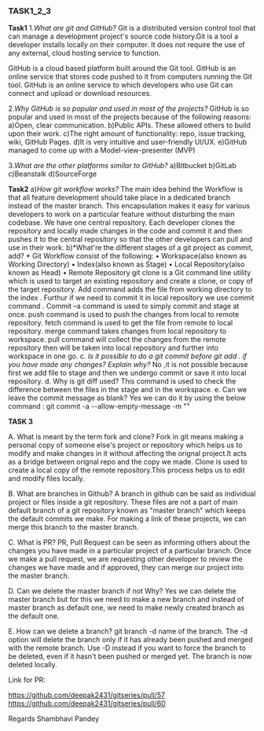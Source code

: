 ### TASK1_2_3
**Task1**
1.*What are git and GitHub?*
Git is a distributed version control tool that can manage a development project's source code history.Git is a tool a developer installs locally on their computer.
It does not require the use of any external, cloud hosting service to function. 

GitHub is a cloud based platform built around the Git tool. GitHub is an online service that stores code pushed to it from computers running the Git tool.
GitHub is an online service to which developers who use Git can connect and upload or download resources.


2.*Why GitHub is so popular and used in most of the projects?*
GitHub is so popular and used in most of the projects because of the following reasons:
a)Open, clear communication.
b)Public APIs. These allowed others to build upon their work.
c)The right amount of functionality: repo, issue tracking, wiki, GitHub Pages.
d)It is very intuitive and user-friendly UI/UX.
e)GitHub managed to come up with a Model-view-presenter (MVP)


3.*What are the other platforms similar to GitHub?*
a)Bitbucket
b)GitLab
c)Beanstalk
d)SourceForge


**Task2**
a)*How git workflow works?*
The main idea behind the  Workflow is that all feature development  should take place in a dedicated branch instead of the master branch. This encapsulation makes it easy for various  developers to work on a particular feature without disturbing the main codebase. We have  one central repository. Each developer clones the repository and locally made changes in the code and commit it and then pushes  it to the central repository so that the  other developers can  pull and use in their work.
b)*What're the different stages of a git project as commit, add? *
Git Workflow consist of the following: 
•	Workspace(also known as Working Directory)
•	Index(also known as Stage)
•	Local Repository(also known as Head)
•	Remote Repository
  git clone is a Git command line utility which is used to target an existing repository and create a clone, or    copy of the target repository. 
Add command adds the file from working directory to the index .
Furthur if we need to commit it in local repository we use commit command .
Commit  –a command is used to simply commit and stage at once.
push command is used to push the changes  from local to remote repository.
fetch command is used to get  the file from remote to local repository.
merge command takes changes  from local repository to workspace.
pull command will collect the changes from the remote repository then will be taken into  local repository and further into workspace in one go. 
 c. *Is it possible to do a git commit before git add . if you have made any changes? Explain why?*
No ,it is not possible because first we add file to stage and then we undergo commit or save it into local repository.
 d. Why is git diff used?
This command is used to check the difference between the files in the stage and in the workspace.
 e. Can we leave the commit message as blank?
Yes we can do it by using the below command :
git commit -a --allow-empty-message -m ""

**TASK 3** 

A. What is meant by the term fork and clone?
Fork in git means making a personal copy of someone else's project or repository which helps us to modify and make changes in it without affecting the orignal project.It acts as a bridge between orignal repo and the copy we made.
Clone is used to create  a local copy of the remote repository.This process helps us to edit and modify files locally.


B. What are branches in Github?
A branch in github can be said as individual project or files inside a git repository. These files are not a part of main default branch of a git repository known as "master branch" which keeps the default commits we make.
For making a link of these projects, we can merge this branch to the master branch.

C. What is PR?
PR, Pull Request can be seen as informing others about the changes you have made in a particular project of a particular branch.
Once we make a pull request, we are requesting other developer to review the changes we have made and if approved, they can merge our project into the master branch.


D. Can we delete the master branch if not Why?
Yes we can delete the master branch but for this we need to make a new branch and instead of master branch as default one, we need to make newly created branch as the default one.


E. How can we delete a branch? 
git branch -d name of the branch. The -d option will delete the branch only if it has already been pushed and merged with the remote branch. Use -D instead if you want to force the branch to be deleted, even if it hasn't been pushed or merged yet. The branch is now deleted locally.



Link for PR:

https://github.com/deepak2431/gitseries/pull/57
https://github.com/deepak2431/gitseries/pull/60

Regards 
Shambhavi Pandey
